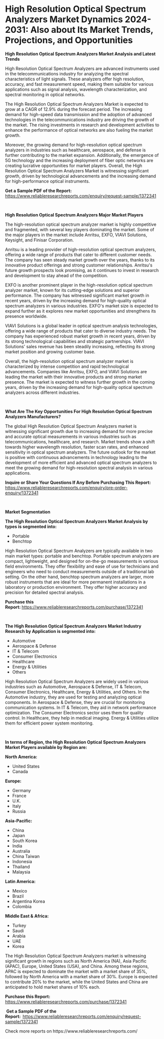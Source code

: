<p><h1>High Resolution Optical Spectrum Analyzers Market Dynamics 2024-2031: Also about Its Market Trends, Projections, and Opportunities</h1></p><p><strong>High Resolution Optical Spectrum Analyzers Market Analysis and Latest Trends</strong></p>
<p><p>High Resolution Optical Spectrum Analyzers are advanced instruments used in the telecommunications industry for analyzing the spectral characteristics of light signals. These analyzers offer high resolution, accuracy, and fast measurement speed, making them suitable for various applications such as signal analysis, wavelength characterization, and spectral monitoring in optical networks.</p><p>The High Resolution Optical Spectrum Analyzers Market is expected to grow at a CAGR of 12.9% during the forecast period. The increasing demand for high-speed data transmission and the adoption of advanced technologies in the telecommunications industry are driving the growth of the market. The rising investments in research and development activities to enhance the performance of optical networks are also fueling the market growth.</p><p>Moreover, the growing demand for high-resolution optical spectrum analyzers in industries such as healthcare, aerospace, and defense is further contributing to the market expansion. Additionally, the emergence of 5G technology and the increasing deployment of fiber optic networks are creating lucrative opportunities for market players. Overall, the High Resolution Optical Spectrum Analyzers Market is witnessing significant growth, driven by technological advancements and the increasing demand for high-performance optical instruments.</p></p>
<p><strong>Get a Sample PDF of the Report:&nbsp;</strong> <a href="https://www.reliableresearchreports.com/enquiry/request-sample/1372341">https://www.reliableresearchreports.com/enquiry/request-sample/1372341</a></p>
<p>&nbsp;</p>
<p><strong>High Resolution Optical Spectrum Analyzers Major Market Players</strong></p>
<p><p>The high-resolution optical spectrum analyzer market is highly competitive and fragmented, with several key players dominating the market. Some of the major players in the market include Anritsu, EXFO, VIAVI Solutions, Keysight, and Finisar Corporation.</p><p>Anritsu is a leading provider of high-resolution optical spectrum analyzers, offering a wide range of products that cater to different customer needs. The company has seen steady market growth over the years, thanks to its innovative product offerings and strong customer relationships. Anritsu's future growth prospects look promising, as it continues to invest in research and development to stay ahead of the competition.</p><p>EXFO is another prominent player in the high-resolution optical spectrum analyzer market, known for its cutting-edge solutions and superior performance. The company has witnessed significant market growth in recent years, driven by the increasing demand for high-quality optical spectrum analyzers in various industries. EXFO's market size is expected to expand further as it explores new market opportunities and strengthens its presence worldwide.</p><p>VIAVI Solutions is a global leader in optical spectrum analysis technologies, offering a wide range of products that cater to diverse industry needs. The company has experienced robust market growth in recent years, driven by its strong technological capabilities and strategic partnerships. VIAVI Solutions' sales revenue has been steadily increasing, reflecting its strong market position and growing customer base.</p><p>Overall, the high-resolution optical spectrum analyzer market is characterized by intense competition and rapid technological advancements. Companies like Anritsu, EXFO, and VIAVI Solutions are leading the market with their innovative products and strong market presence. The market is expected to witness further growth in the coming years, driven by the increasing demand for high-quality optical spectrum analyzers across different industries.</p></p>
<p>&nbsp;</p>
<p><strong>What Are The Key Opportunities For High Resolution Optical Spectrum Analyzers Manufacturers?</strong></p>
<p><p>The global High Resolution Optical Spectrum Analyzers market is witnessing significant growth due to increasing demand for more precise and accurate optical measurements in various industries such as telecommunications, healthcare, and research. Market trends show a shift towards higher wavelength resolution, faster scan rates, and enhanced sensitivity in optical spectrum analyzers. The future outlook for the market is positive with continuous advancements in technology leading to the development of more efficient and advanced optical spectrum analyzers to meet the growing demand for high-resolution spectral analysis in various applications.</p></p>
<p><strong>Inquire or Share Your Questions If Any Before Purchasing This Report:</strong> <a href="https://www.reliableresearchreports.com/enquiry/pre-order-enquiry/1372341">https://www.reliableresearchreports.com/enquiry/pre-order-enquiry/1372341</a></p>
<p>&nbsp;</p>
<p><strong>Market Segmentation</strong></p>
<p><strong>The High Resolution Optical Spectrum Analyzers Market Analysis by types is segmented into:</strong></p>
<p><ul><li>Portable</li><li>Benchtop</li></ul></p>
<p><p>High Resolution Optical Spectrum Analyzers are typically available in two main market types: portable and benchtop. Portable spectrum analyzers are compact, lightweight, and designed for on-the-go measurements in various field environments. They offer flexibility and ease of use for technicians and engineers who need to conduct measurements outside of a traditional lab setting. On the other hand, benchtop spectrum analyzers are larger, more robust instruments that are ideal for more permanent installations in a laboratory or production environment. They offer higher accuracy and precision for detailed spectral analysis.</p></p>
<p><strong>Purchase this Report:&nbsp;</strong><a href="https://www.reliableresearchreports.com/purchase/1372341">https://www.reliableresearchreports.com/purchase/1372341</a></p>
<p>&nbsp;</p>
<p><strong>The High Resolution Optical Spectrum Analyzers Market Industry Research by Application is segmented into:</strong></p>
<p><ul><li>Automotive</li><li>Aerospace & Defense</li><li>IT & Telecom</li><li>Consumer Electronics</li><li>Healthcare</li><li>Energy & Utilities</li><li>Others</li></ul></p>
<p><p>High Resolution Optical Spectrum Analyzers are widely used in various industries such as Automotive, Aerospace & Defense, IT & Telecom, Consumer Electronics, Healthcare, Energy & Utilities, and Others. In the Automotive industry, they are used for testing and analyzing optical components. In Aerospace & Defense, they are crucial for monitoring communication systems. In IT & Telecom, they aid in network performance optimization. The Consumer Electronics sector uses them for quality control. In Healthcare, they help in medical imaging. Energy & Utilities utilize them for efficient power system monitoring.</p></p>
<p>&nbsp;</p>
<p><strong>In terms of Region, the High Resolution Optical Spectrum Analyzers Market Players available by Region are:</strong></p>
<p>
    <p> <strong> North America: </strong>
        <ul>
            <li>United States</li>
            <li>Canada</li>
        </ul>
        </p> 
    <p> <strong> Europe: </strong>
        <ul>
            <li>Germany</li>
            <li>France</li>
            <li>U.K.</li>
            <li>Italy</li>
            <li>Russia</li>
        </ul>
        </p> 
    <p> <strong> Asia-Pacific: </strong>
        <ul>
            <li>China</li>
            <li>Japan</li>
            <li>South Korea</li>
            <li>India</li>
            <li>Australia</li>
            <li>China Taiwan</li>
            <li>Indonesia</li>
            <li>Thailand</li>
            <li>Malaysia</li>
        </ul>
        </p> 
    <p> <strong> Latin America: </strong>
        <ul>
            <li>Mexico</li>
            <li>Brazil</li>
            <li>Argentina Korea</li>
            <li>Colombia</li>
        </ul>
        </p> 
    <p> <strong> Middle East & Africa: </strong>
        <ul>
            <li>Turkey</li>
            <li>Saudi</li>
            <li>Arabia</li>
            <li>UAE</li>
            <li>Korea</li>
        </ul>
    </p>
    </p>
<p><p>The High Resolution Optical Spectrum Analyzers market is witnessing significant growth in regions such as North America (NA), Asia Pacific (APAC), Europe, United States (USA), and China. Among these regions, APAC is expected to dominate the market with a market share of 35%, followed by North America with a market share of 30%. Europe is expected to contribute 20% to the market, while the United States and China are anticipated to hold market shares of 10% each.</p></p>
<p><strong>Purchase this Report: </strong><a href="https://www.reliableresearchreports.com/purchase/1372341">https://www.reliableresearchreports.com/purchase/1372341</a></p>
<p>&nbsp;<strong>Get a Sample PDF of the Report:&nbsp;&nbsp;</strong><a href="https://www.reliableresearchreports.com/enquiry/request-sample/1372341">https://www.reliableresearchreports.com/enquiry/request-sample/1372341</a></p>
<p><strong></strong></p>
<p>Check more reports on https://www.reliableresearchreports.com/</p>